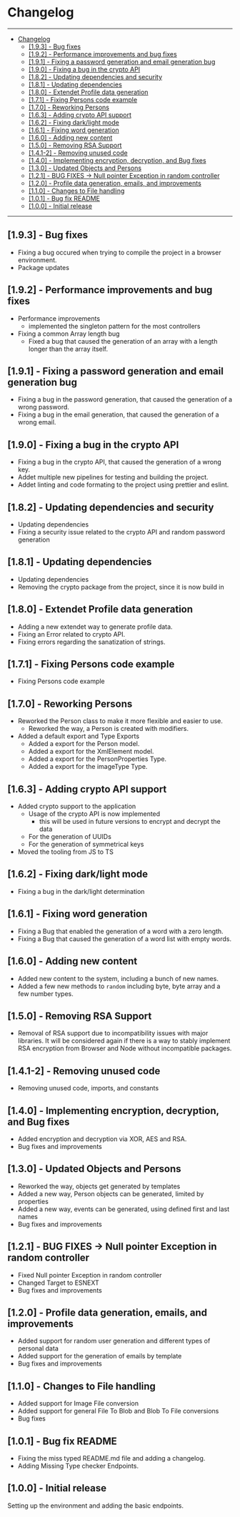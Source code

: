 # Changelog

---

- [Changelog](#changelog)
  - [\[1.9.3\] - Bug fixes](#193---bug-fixes)
  - [\[1.9.2\] - Performance improvements and bug fixes](#192---performance-improvements-and-bug-fixes)
  - [\[1.9.1\] - Fixing a password generation and email generation bug](#191---fixing-a-password-generation-and-email-generation-bug)
  - [\[1.9.0\] - Fixing a bug in the crypto API](#190---fixing-a-bug-in-the-crypto-api)
  - [\[1.8.2\] - Updating dependencies and security](#182---updating-dependencies-and-security)
  - [\[1.8.1\] - Updating dependencies](#181---updating-dependencies)
  - [\[1.8.0\] - Extendet Profile data generation](#180---extendet-profile-data-generation)
  - [\[1.7.1\] - Fixing Persons code example](#171---fixing-persons-code-example)
  - [\[1.7.0\] - Reworking Persons](#170---reworking-persons)
  - [\[1.6.3\] - Adding crypto API support](#163---adding-crypto-api-support)
  - [\[1.6.2\] - Fixing dark/light mode](#162---fixing-darklight-mode)
  - [\[1.6.1\] - Fixing word generation](#161---fixing-word-generation)
  - [\[1.6.0\] - Adding new content](#160---adding-new-content)
  - [\[1.5.0\] - Removing RSA Support](#150---removing-rsa-support)
  - [\[1.4.1-2\] - Removing unused code](#141-2---removing-unused-code)
  - [\[1.4.0\] - Implementing encryption, decryption, and Bug fixes](#140---implementing-encryption-decryption-and-bug-fixes)
  - [\[1.3.0\] - Updated Objects and Persons](#130---updated-objects-and-persons)
  - [\[1.2.1\] - BUG FIXES -\> Null pointer Exception in random controller](#121---bug-fixes---null-pointer-exception-in-random-controller)
  - [\[1.2.0\] - Profile data generation, emails, and improvements](#120---profile-data-generation-emails-and-improvements)
  - [\[1.1.0\] - Changes to File handling](#110---changes-to-file-handling)
  - [\[1.0.1\] - Bug fix README](#101---bug-fix-readme)
  - [\[1.0.0\] - Initial release](#100---initial-release)

---

## [1.9.3] - Bug fixes

- Fixing a bug occured when trying to compile the project in a browser environment.
- Package updates

## [1.9.2] - Performance improvements and bug fixes

- Performance improvements
  - implemented the singleton pattern for the most controllers
- Fixing a common Array length bug
  - Fixed a bug that caused the generation of an array with a length longer than the array itself.

## [1.9.1] - Fixing a password generation and email generation bug

- Fixing a bug in the password generation, that caused the generation of a wrong password.
- Fixing a bug in the email generation, that caused the generation of a wrong email.

## [1.9.0] - Fixing a bug in the crypto API

- Fixing a bug in the crypto API, that caused the generation of a wrong key.
- Addet multiple new pipelines for testing and building the project.
- Addet linting and code formating to the project using prettier and eslint.

## [1.8.2] - Updating dependencies and security

- Updating dependencies
- Fixing a security issue related to the crypto API and random password generation

## [1.8.1] - Updating dependencies

- Updating dependencies
- Removing the crypto package from the project, since it is now build in

## [1.8.0] - Extendet Profile data generation

- Adding a new extendet way to generate profile data.
- Fixing an Error related to crypto API.
- Fixing errors regarding the sanatization of strings.

## [1.7.1] - Fixing Persons code example

- Fixing Persons code example

## [1.7.0] - Reworking Persons

- Reworked the Person class to make it more flexible and easier to use.
  - Reworked the way, a Person is created with modifiers.
- Added a default export and Type Exports
  - Added a export for the Person model.
  - Added a export for the XmlElement model.
  - Added a export for the PersonProperties Type.
  - Added a export for the imageType Type.

## [1.6.3] - Adding crypto API support

- Added crypto support to the application
  - Usage of the crypto API is now implemented
    - this will be used in future versions to encrypt and decrypt the data
  - For the generation of UUIDs
  - For the generation of symmetrical keys
- Moved the tooling from JS to TS

## [1.6.2] - Fixing dark/light mode

- Fixing a bug in the dark/light determination

## [1.6.1] - Fixing word generation

- Fixing a Bug that enabled the generation of a word with a zero length.
- Fixing a Bug that caused the generation of a word list with empty words.

## [1.6.0] - Adding new content

- Added new content to the system, including a bunch of new names.
- Added a few new methods to `random` including byte, byte array and a few number types.

## [1.5.0] - Removing RSA Support

- Removal of RSA support due to incompatibility issues with major libraries. It will be considered again if there is a way to stably implement RSA encryption from Browser and Node without incompatible packages.

## [1.4.1-2] - Removing unused code

- Removing unused code, imports, and constants

## [1.4.0] - Implementing encryption, decryption, and Bug fixes

- Added encryption and decryption via XOR, AES and RSA.
- Bug fixes and improvements

## [1.3.0] - Updated Objects and Persons

- Reworked the way, objects get generated by templates
- Added a new way, Person objects can be generated, limited by properties
- Added a new way, events can be generated, using defined first and last names
- Bug fixes and improvements

## [1.2.1] - BUG FIXES -> Null pointer Exception in random controller

- Fixed Null pointer Exception in random controller
- Changed Target to ESNEXT
- Bug fixes and improvements

## [1.2.0] - Profile data generation, emails, and improvements

- Added support for random user generation and different types of personal data
- Added support for the generation of emails by template
- Bug fixes and improvements

## [1.1.0] - Changes to File handling

- Added support for Image File conversion
- Added support for general File To Blob and Blob To File conversions
- Bug fixes

## [1.0.1] - Bug fix README

- Fixing the miss typed README.md file and adding a changelog.
- Adding Missing Type checker Endpoints.

## [1.0.0] - Initial release

Setting up the environment and adding the basic endpoints.
